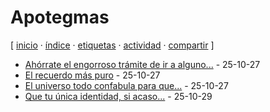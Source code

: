 # Apotegmas
[ [inicio](/index.md) · [índice](/indice.md) · [etiquetas](/etiquetas.md) · [actividad](/actividad.md) · [compartir](https://x.com/intent/tweet?text=Apotegmas+%E2%80%94+Etiquetas%0A%0A%E2%86%92+https%3A%2F%2Fgithub.com%2Fjucardus%2Fjucardus.github.io%2Fblob%2Fmain%2Fa%2Fp%2Fapotegmas.md%0A%0A%23etiquetas_jucardus) ]

* [Ahórrate el engorroso trámite de ir a alguno...](/a/h/o/ahorrate-el-engorroso-tramite-de-ir.md) - 25-10-27
* [El recuerdo más puro](/e/l/r/el-recuerdo-mas-puro.md) - 25-10-27
* [El universo todo confabula para que...](/e/l/u/el-universo-todo-confabula-para-que.md) - 25-10-27
* [Que tu única identidad, si acaso...](/q/u/e/que-tu-unica-identidad-si-acaso.md) - 25-10-29
